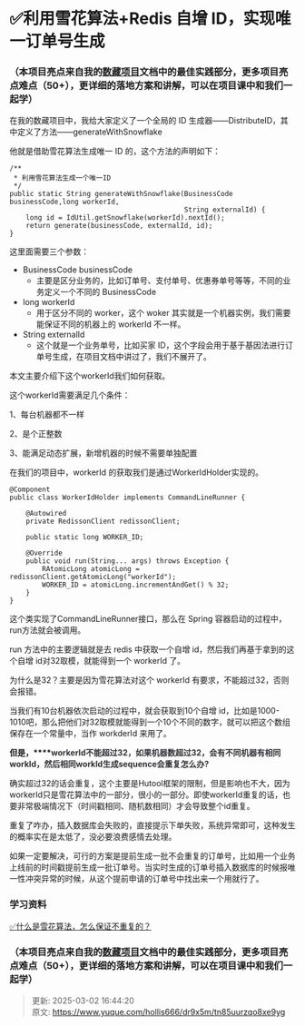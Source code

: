 # ✅利用雪花算法+Redis 自增 ID，实现唯一订单号生成

### （本项目亮点来自我的[数藏项目](https://www.yuque.com/hollis666/dr9x5m/dgolk0cckpb94sia)文档中的最佳实践部分，更多项目亮点难点（50+），更详细的落地方案和讲解，可以在项目课中和我们一起学）


在我的数藏项目中，我给大家定义了一个全局的 ID 生成器——DistributeID，其中定义了方法——generateWithSnowflake



他就是借助雪花算法生成唯一 ID 的，这个方法的声明如下：



```plain
/**
 * 利用雪花算法生成一个唯一ID
 */
public static String generateWithSnowflake(BusinessCode businessCode,long workerId,
                                           String externalId) {
    long id = IdUtil.getSnowflake(workerId).nextId();
    return generate(businessCode, externalId, id);
}
```



这里面需要三个参数：

+ BusinessCode businessCode
    - 主要是区分业务的，比如订单号、支付单号、优惠券单号等等，不同的业务定义一个不同的 BusinessCode
+ long workerId
    - 用于区分不同的 worker，这个 woker 其实就是一个机器实例，我们需要能保证不同的机器上的 workerId 不一样。
+ String externalId
    - 这个就是一个业务单号，比如买家 ID，这个字段会用于基于基因法进行订单号生成，在项目文档中讲过了，我们不展开了。



本文主要介绍下这个workerId我们如何获取。



这个workerId需要满足几个条件：

1、每台机器都不一样

2、是个正整数

3、能满足动态扩展，新增机器的时候不需要单独配置



在我们的项目中，workerId 的获取我们是通过WorkerIdHolder实现的。



```plain
@Component
public class WorkerIdHolder implements CommandLineRunner {

    @Autowired
    private RedissonClient redissonClient;

    public static long WORKER_ID;

    @Override
    public void run(String... args) throws Exception {
        RAtomicLong atomicLong = redissonClient.getAtomicLong("workerId");
        WORKER_ID = atomicLong.incrementAndGet() % 32;
    }
}
```



这个类实现了CommandLineRunner接口，那么在 Spring 容器启动的过程中，run方法就会被调用。



run 方法中的主要逻辑就是去 redis 中获取一个自增 id，然后我们再基于拿到的这个自增 id对32取模，就能得到一个 workerId 了。



为什么是32？主要是因为雪花算法对这个 workerId 有要求，不能超过32，否则会报错。



当我们有10台机器依次启动的过程中，就会获取到10个自增 id，比如是1000-1010吧，那么把他们对32取模就能得到一个10个不同的数字，就可以把这个数组保存在一个常量中，当作 workderId 来用了。



**但是，****<font style="color:rgb(47, 48, 52);">workerId不能超过32，如果机器数超过32，会有不同机器有相同workId，然后相同workId生成sequence会重复怎么办?</font>**

**<font style="color:rgb(47, 48, 52);"></font>**

确实超过32的话会重复，这个主要是Hutool框架的限制，但是影响也不大，因为workerId只是雪花算法中的一部分，很小的一部分。即使workerId重复的话，也要非常极端情况下（时间戳相同、随机数相同）才会导致整个id重复。



重复了咋办，插入数据库会失败的，直接提示下单失败，系统异常即可，这种发生的概率实在是太低了，没必要浪费感情去处理。



如果一定要解决，可行的方案是提前生成一批不会重复的订单号，比如用一个业务上线前的时间戳提前生成一批订单号。当实时生成的订单号插入数据库的时候报唯一性冲突异常的时候，从这个提前申请的订单号中找出来一个用就行了。



### 学习资料


[✅什么是雪花算法，怎么保证不重复的？](https://www.yuque.com/hollis666/dr9x5m/rsocc4sd7v9i0pvc)



### （本项目亮点来自我的[数藏项目](https://www.yuque.com/hollis666/dr9x5m/dgolk0cckpb94sia)文档中的最佳实践部分，更多项目亮点难点（50+），更详细的落地方案和讲解，可以在项目课中和我们一起学）


> 更新: 2025-03-02 16:44:20  
> 原文: <https://www.yuque.com/hollis666/dr9x5m/tn85uurzqo8xe9yg>